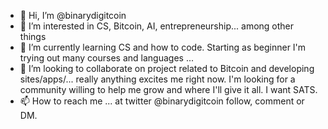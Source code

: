 - 👋 Hi, I’m @binarydigitcoin
- 👀 I’m interested in CS, Bitcoin, AI, entrepreneurship... among other things
- 🌱 I’m currently learning CS and how to code. Starting as beginner I'm trying out many courses and languages ...
- 💞️ I’m looking to collaborate on project related to Bitcoin and developing sites/apps/... really anything excites me right now. I'm looking for a community willing to help me grow and where I'll give it all. I want SATS.
- 📫 How to reach me ... at twitter @binarydigitcoin follow, comment or DM.

<!---
KEEP STACKING
HODL
--->
